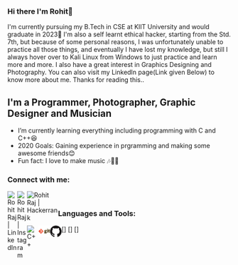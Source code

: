 ### Hi there I'm Rohit:wave:

I'm currently pursuing my B.Tech in CSE at KIIT University and would graduate in 2023:vulcan_salute:
I'm also a self learnt ethical hacker, starting from the Std. 7th, but because of some personal reasons, I was unfortunately unable to practice all those things, and eventually I have lost my knowledge, but still I always hover over to Kali Linux from Windows to just practice and learn more and more.
I also have a great interest in Graphics Designing and Photography.
You can also visit my LinkedIn page(Link given Below) to know more about me.
Thanks for reading this..


## I'm a Programmer, Photographer, Graphic Designer and Musician

-  I’m currently learning everything including programming with C and C++:laughing:
-  2020 Goals: Gaining experience in prgramming and making some awesome friends:blush:
-  Fun fact: I love to make music :notes::musical_keyboard::drum:


### Connect with me:

[<img align="left" alt="Rohit Raj | LinkedIn" width="22px" src="https://cdn.jsdelivr.net/npm/simple-icons@v3/icons/linkedin.svg" />][linkedin]
[<img align="left" alt="Rohit Raj | Instagram" width="22px" src="https://cdn.jsdelivr.net/npm/simple-icons@v3/icons/instagram.svg" />][instagram]
[<img align="left" alt="Rohit Raj | Hackerrank" width="70px" src="https://camo.githubusercontent.com/3ae0c250d0986e14d13c5c5a2166cb4c6ed7e798/68747470733a2f2f692e696d6775722e636f6d2f59516e614b58662e706e67" />][hackerrank]
<br />

### Languages and Tools:

[<img align="left" alt="C++" width="26px" src="https://raw.githubusercontent.com/isocpp/logos/master/cpp_logo.png" />]
[<img align="left" alt="Git" width="26px" src="https://raw.githubusercontent.com/github/explore/80688e429a7d4ef2fca1e82350fe8e3517d3494d/topics/git/git.png" />]
[<img align="left" alt="GitHub" width="26px" src="https://raw.githubusercontent.com/github/explore/78df643247d429f6cc873026c0622819ad797942/topics/github/github.png" />]

[instagram]: https://instagram.com/mafiamamba
[linkedin]: https://linkedin.com/in/rohit9579
[hackerrank]: https://www.hackerrank.com/Rohit9579
